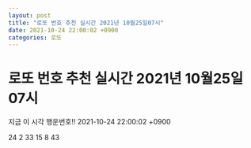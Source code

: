 ```yaml
---
layout: post
title: "로또 번호 추천 실시간 2021년 10월25일07시"
date: 2021-10-24 22:00:02 +0900
categories: 로또
---
```


# 로또 번호 추천 실시간 2021년 10월25일07시

지금 이 시각 행운번호!! 2021-10-24 22:00:02 +0900

 24  2  33  15  8  43 


